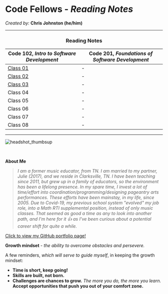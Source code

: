 # **Code Fellows - _Reading Notes_**
_Created by:_ **Chris Johnston (he/him)**

<hr>

<h3 style="display:block;
           margin-left: auto;
           margin-right:auto;
           text-align: center;">
  Reading Notes</h3>
  
  **Code 102**, _Intro to Software Development_ | **Code 201**, _Foundations of Software Development_ 
------------ | -------------
[Class 01](102/102class01reading.md) | -
[Class 02](102/102class02reading.md) | -
[Class 03](102/102class03reading.md) | -
Class 04 | -
Class 05 | -
Class 06 | -
Class 07 | -
Class 08 | -

<hr>

![headshot_thumbsup](https://user-images.githubusercontent.com/112371867/187345671-3fbaacb0-1c28-45b6-b045-989c0df38a65.JPG)

<br>

**About Me**

> _I am a former music educator, from TN. I am married to my partner, Julie (2017), and we reside in Clarksville, TN. I have been teaching since 2011, but grew up in a family of educators, so the environment has been a lifelong presence. In my spare time, I invest a lot of time/effort into coordination/programming/designing pageantry arts performances. These efforts have been mainstay, in my life, since 2005. Due to Covid-19, my previous school system "evolved" my job role, into a Math RTI supplemental position, instead of only music classes. That seemed as good a time as any to look into another path, and I'm here for it :+1: as I've been curious about a potential career shift for quite a while._

[Click to view my GitHub portfolio page!](https://github.com/chrisjohnston1986)


**Growth mindset** - _the ability to overcome obstacles and persevere._

A few reminders, *which will serve to guide myself*, in keeping the growth mindset:

- **Time is short, keep going!**
- **Skills are built, not born.**
- **Challenges are chances to grow.** _The more you do, the more you learn._ **Accept opportunities that push you out of your comfort zone.**

